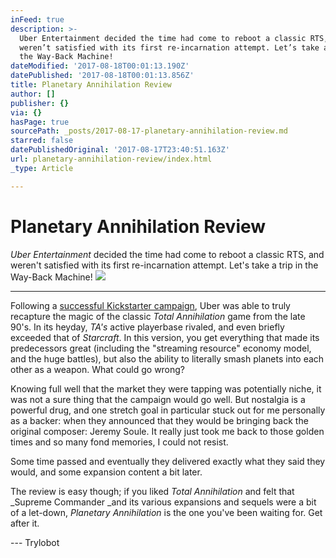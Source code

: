 ```yaml
---
inFeed: true
description: >-
  Uber Entertainment decided the time had come to reboot a classic RTS, and
  weren’t satisfied with its first re-incarnation attempt. Let’s take a trip in
  the Way-Back Machine!
dateModified: '2017-08-18T00:01:13.190Z'
datePublished: '2017-08-18T00:01:13.856Z'
title: Planetary Annihilation Review
author: []
publisher: {}
via: {}
hasPage: true
sourcePath: _posts/2017-08-17-planetary-annihilation-review.md
starred: false
datePublishedOriginal: '2017-08-17T23:40:51.163Z'
url: planetary-annihilation-review/index.html
_type: Article

---
```

# Planetary Annihilation Review

_Uber Entertainment_ decided the time had come to reboot a classic RTS, and weren't satisfied with its first re-incarnation attempt. Let's take a trip in the Way-Back Machine!
![](https://the-grid-user-content.s3-us-west-2.amazonaws.com/7358adbc-88c1-4c57-8277-a218eb92ec99.jpg)

---

Following a [successful Kickstarter campaign][0], Uber was able to truly recapture the magic of the classic _Total Annihilation_ game from the late 90's. In its heyday, _TA's_ active playerbase rivaled, and even briefly exceeded that of _Starcraft_. In this version, you get everything that made its predecessors great (including the "streaming resource" economy model, and the huge battles), but also the ability to literally smash planets into each other as a weapon. What could go wrong?

Knowing full well that the market they were tapping was potentially niche, it was not a sure thing that the campaign would go well. But nostalgia is a powerful drug, and one stretch goal in particular stuck out for me personally as a backer: when they announced that they would be bringing back the original composer: Jeremy Soule. It really just took me back to those golden times and so many fond memories, I could not resist.

Some time passed and eventually they delivered exactly what they said they would, and some expansion content a bit later.

The review is easy though; if you liked _Total Annihilation_ and felt that _Supreme Commander _and its various expansions and sequels were a bit of a let-down, _Planetary Annihilation_ is the one you've been waiting for. Get after it.

--- Trylobot

[0]: https://www.kickstarter.com/projects/659943965/planetary-annihilation-a-next-generation-rts